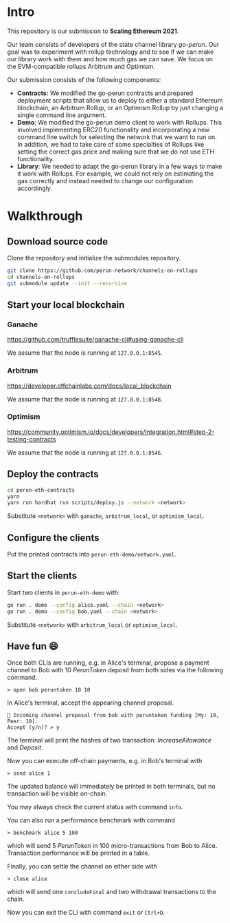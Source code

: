 # Intro

This repository is our submission to **Scaling Ethereum 2021**.

Our team consists of developers of the state channel library *go-perun*. Our goal was to experiment with rollup technology and to see if we can make our library work with them and how much gas we can save. We focus on the EVM-compatible rollups Arbitrum and Optimism.

Our submission consists of the following components:

* **Contracts:** We modified the go-perun contracts and prepared deployment scripts that allow us to deploy to either a standard Ethereum blockchain, an Arbitrum Rollup, or an Optimism Rollup by just changing a single command line argument. 
* **Demo**: We modified the go-perun demo client to work with Rollups. This involved implementing ERC20 functionality and incorporating a new command line switch for selecting the network that we want to run on. In addition, we had to take care of some specialties of Rollups like setting the correct gas price and making sure that we do not use ETH functionality.
* **Library**: We needed to adapt the go-perun library in a few ways to make it work with Rollups. For example, we could not rely on estimating the gas correctly and instead needed to change our configuration accordingly.

# Walkthrough

## Download source code

Clone the repository and initialize the submodules repository.

```sh
git clone https://github.com/perun-network/channels-on-rollups
cd channels-on-rollups
git submodule update --init --recursive
```

## Start your local blockchain

### Ganache

https://github.com/trufflesuite/ganache-cli#using-ganache-cli

We assume that the node is running at `127.0.0.1:8545`.

### Arbitrum

https://developer.offchainlabs.com/docs/local_blockchain

We assume that the node is running at `127.0.0.1:8548`.

### Optimism
https://community.optimism.io/docs/developers/integration.html#step-2-testing-contracts

We assume that the node is running at `127.0.0.1:8546`.

## Deploy the contracts
```sh
cd perun-eth-contracts
yarn
yarn run hardhat run scripts/deploy.js --network <network>
```
Substitute `<network>` with `ganache`, `arbitrum_local`, or `optimism_local`.

## Configure the clients
Put the printed contracts into `perun-eth-demo/network.yaml`.

## Start the clients

Start two clients in `perun-eth-demo` with:
```sh
go run . demo --config alice.yaml --chain <network>
go run . demo --config bob.yaml --chain <network>
```
Substitute `<network>` with `arbitrum_local` or `optimism_local`.

## Have fun 😄  
   
Once both CLIs are running, e.g. in Alice's terminal, propose a payment channel
to Bob with 10 *PerunToken* deposit from both sides via the following command.
```
> open bob peruntoken 10 10
```
In Alice's terminal, accept the appearing channel proposal.
```
🔁 Incoming channel proposal from bob with peruntoken funding [My: 10, Peer: 10].
Accept (y/n)? > y
```
The terminal will print the hashes of two transaction: *IncreaseAllowance* and *Deposit*.

Now you can execute off-chain payments, e.g. in Bob's terminal with
```
> send alice 1
```
The updated balance will immediately be printed in both terminals, but no
transaction will be visible on-chain.

You may always check the current status with command `info`.

You can also run a performance benchmark with command
```
> benchmark alice 5 100
```
which will send 5 *PerunToken* in 100 micro-transactions from Bob to Alice. Transaction performance will be printed in a table.

Finally, you can settle the channel on either side with
```
> close alice
```
which will send one `concludeFinal` and two withdrawal transactions to the chain.

Now you can exit the CLI with command `exit` or `Ctrl+D`.

